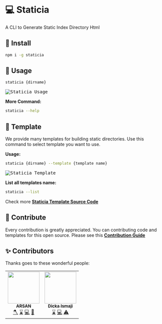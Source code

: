 

# 💻 Staticia
A CLI to Generate Static Index Directory Html

## 📀 Install
```sh
npm i -g staticia
```

## 👀 Usage
```sh
staticia {dirname}
```

<kbd><img src="https://1.bp.blogspot.com/-K5leHi5ehvU/XrEkfv0tDyI/AAAAAAAAKWE/YYCgVIMqP7ETFIj1xctBOdQzPBeZcUujACK4BGAsYHg/d/staticia-demo.gif" alt="Staticia Usage"></kbd>

**More Command:**
```sh
staticia --help
```

## 📐 Template
We provide many templates for building static directories. Use this command to select template you want to use.

**Usage:**
```sh
staticia {dirname} --template {template name}
```

<kbd><img src="https://1.bp.blogspot.com/-UzLVNaMWV0U/XrEkgLT-zaI/AAAAAAAAKWI/kcYWYM6JSpkXik9IlQED58PiqDaol4r6ACK4BGAsYHg/d/staticia-template.png" alt="Staticia Template"></kbd>

**List all templates name:**
```sh
staticia --list
```

Check more **[Staticia Template Source Code](https://github.com/arsandev/staticia/tree/master/builder/templates)**

## 🤝 Contribute
Every contribution is greatly appreciated. You can contributing code and templates for this open source. Please see this **[Contribution Guide](https://github.com/arsandev/staticia/blob/master/CONTRIBUTE.md)**

## ✨ Contributors

Thanks goes to these wonderful people:

<!-- CONTRIBUTORS START -->
<table>
  <tr>
    <td align="center"><a href="https://arsan.dev"><img src="https://avatars3.githubusercontent.com/u/43356029?v=4" width="100px;" alt=""/><br /><sub><b>ARSAN</b></sub></a><br /><a href="https://github.com/arsandev/staticia/commits?author=arsandev" title="Build">🪓</a> <a href="https://github.com/arsandev/staticia/commits?author=arsandev" title="Maintenance">⌛</a> <a href="https://github.com/arsandev/staticia/commits?author=arsandev" title="Code">💻</a> <a href="https://github.com/arsandev/staticia/commits?author=arsandev" title="Template">📐</a></td>
    <td align="center"><a href="https://dicka88.netlify.com"><img src="https://avatars3.githubusercontent.com/u/50340947?v=4" width="100px;" alt=""/><br /><sub><b>Dicka Ismaji</b></sub></a><br /><a href="https://github.com/arsandev/staticia/commits?author=dicka88" title="Maintenance">⌛</a> <a href="https://github.com/arsandev/staticia/commits?author=dicka88" title="Code">💻</a> <a href="https://github.com/arsandev/staticia/commits?author=dicka88" title="Tests">⚠️</a></td>
  </tr>
</table>
<!-- CONTRIBUTORS END -->
